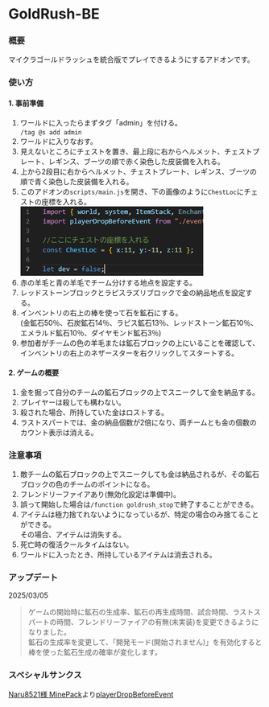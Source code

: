 # GoldRush-BE

### 概要
マイクラゴールドラッシュを統合版でプレイできるようにするアドオンです。

### 使い方
#### 1. 事前準備
   1. ワールドに入ったらまずタグ「admin」を付ける。<br>
   ` /tag @s add admin `
   2. ワールドに入りなおす。
   3. 見えないところにチェストを置き、最上段に右からヘルメット、チェストプレート、レギンス、ブーツの順で赤く染色した皮装備を入れる。
   4. 上から2段目に右からヘルメット、チェストプレート、レギンス、ブーツの順で青く染色した皮装備を入れる。
   5. このアドオンの` scripts/main.js `を開き、下の画像のように` ChestLoc `にチェストの座標を入れる。
      **![ChestLoc](images/ChestLoc.png)**
   6. 赤の羊毛と青の羊毛でチーム分けする地点を設定する。
   7. レッドストーンブロックとラピスラズリブロックで金の納品地点を設定する。
   8. インベントリの右上の棒を使って石を鉱石にする。<br>
   (金鉱石50％、石炭鉱石14％、ラピス鉱石13％、レッドストーン鉱石10％、エメラルド鉱石10％、ダイヤモンド鉱石3％)
   9. 参加者がチームの色の羊毛または鉱石ブロックの上にいることを確認して、インベントリの右上のネザースターを右クリックしてスタートする。
#### **2. ゲームの概要**<br>
   1. 金を掘って自分のチームの鉱石ブロックの上でスニークして金を納品する。
   2. プレイヤーは殺しても構わない。
   3. 殺された場合、所持していた金はロストする。
   4. ラストスパートでは、金の納品個数が2倍になり、両チームとも金の個数のカウント表示は消える。

### 注意事項
   1. 敵チームの鉱石ブロックの上でスニークしても金は納品されるが、その鉱石ブロックの色のチームのポイントになる。
   2. フレンドリーファイアあり(無効化設定は準備中)。
   3. 誤って開始した場合は` /function goldrush_stop `で終了することができる。
   4. アイテムは極力捨てれないようになっているが、特定の場合のみ捨てることができる。<br>
      その場合、アイテムは消失する。
   5. 死亡時の復活クールタイムはない。
   6. ワールドに入ったとき、所持しているアイテムは消去される。

### アップデート
   2025/03/05<br>
   > ゲームの開始時に鉱石の生成率、鉱石の再生成時間、試合時間、ラストスパートの時間、フレンドリーファイアの有無(未実装)を変更できるようになりました。<br>
   > 鉱石の生成率を変更して、「開発モード(開始されません)」を有効化すると棒を使った鉱石生成の確率が変化します。

### スペシャルサンクス
[Naru8521様 MinePack](https://github.com/Naru8521/MinePack)より[playerDropBeforeEvent](https://github.com/Naru8521/MinePack/blob/main/scripts/events/playerDropBeforeEvent.js)
